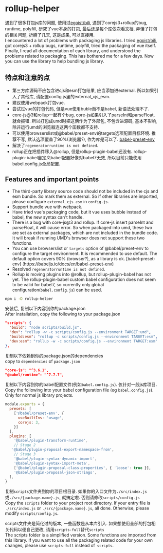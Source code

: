 # rollup-helper
遇到了很多打包js库的问题, 使用过[egoist/bili](https://github.com/egoist/bili), 遇到了corejs3+rollup的bug, runtime, polyfill, 研究了vue本身的打包, 最后还是每个库依次看文档, 弄懂了打包的相关问题, 折腾了几天, 这是成果, 可以直接用.   
I encountered a lot of problems with packaging js libraries. I tried [egoist/bili](https://github.com/egoist/bili), got corejs3 + rollup bugs, runtime, polyfill, tried the packaging of vue itself. Finally, I read all documentation of each library, and understood the problems related to packaging. This has bothered me for a few days. Now you can use the library to help bundling js library.
## 特点和注意的点
* 第三方库源码不应包含进cjs和esm打包结果, 应当添加进external. 所以如果引入了其他库, 请配置config.js里的external_cjs_esm.
* 建议使用webpack打包vue.
* 尝试过vue的打包代码, 但是vue使用buble而不是babel, 新语法处理不了.
* core-js@3和rollup一起有个bug, core-js如果引入了parseInt和parseFloat, 就会报错. 所以打包成umd时把这俩作为了外部包, 不包含进源码, 基本不影响, 除非运行umd的浏览器连这两个函数都不支持.
* 可以使用browserslist或@babel/preset-env的targets选项配置目标环境. 推荐不写, 默认选项覆盖了90%(浏览器?), 作为库是可以了. [babel-preset-env](https://babeljs.io/docs/en/babel-preset-env)
* 解决了`regeneratorruntime is not defined`.
* rollup正在把插件移入@rollup, 但是rollup-plugin-babel还没有. rollup-plugin-babel自定义babel配置好像对babel7无效, 所以目前只能使用babel.config.js全局配置.
## Features and important points
* The third-party library source code should not be included in the cjs and esm bundle. So mark them as external. So if other libraries are imported, please configure `external_cjs_esm` in `config.js`.
* Support bundle vue with webpack.
* Have tried vue's packaging code, but it vue uses bubble instead of babel, the new syntax can't handle.
* There is a bug with core-js@3 and rollup. If core-js insert parseInt and parseFloat, it will cause error. So when packaged into umd, these two are set as external packages, which are not included in the bundle code. It will break if running UMD's browser does not support these two functions.
* You can use browserslist or `targets` option of @babel/preset-env to configure the target environment. It is recommended to use default. The default option covers 90% (browser?), as a library is ok. [babel-preset-env] (https://babeljs.io/docs/en/babel-preset-env)
* Resolved `regeneratorruntime is not defined`.
* Rollup is moving plugins into @rollup, but rollup-plugin-babel has not yet. The rollup-plugin-babel custom babel configuration does not seem to be valid for babel7, so currently only global configuration(`babel.config.js`) can be used.
```sh
npm i -D rollup-helper
```
安装后, 复制以下内容到你的package.json   
After installation, copy the following to your package.json
```json
"scripts": {
  "build": "node scripts/build.js",
  "dev": "rollup -w -c scripts/config.js --environment TARGET:umd",
  "build:esm": "rollup -c scripts/config.js --environment TARGET:esm",
  "dev:esm": "rollup -w -c scripts/config.js --environment TARGET:esm"
},
```
复制以下依赖到你的package.json的dependencies   
copy to `dependencies` of `package.json`
```json
"core-js": "^3.6.1",
"@babel/runtime": "^7.7.7",
```
复制以下内容到你的babel配置文件(例如`babel.config.js`). 仅针对一般js库项目.   
Copy the following into your babel configuration file (eg `babel.config.js`). Only for normal js library projects.
```js
module.exports = {
  presets: [
    ['@babel/preset-env', {
      useBuiltIns: 'usage',
      corejs: 3,
    }]
  ],
  plugins: [
    '@babel/plugin-transform-runtime',
    // Stage 2
   '@babel/plugin-proposal-export-namespace-from',
    // Stage 3
    '@babel/plugin-syntax-dynamic-import',
    '@babel/plugin-syntax-import-meta',
    ['@babel/plugin-proposal-class-properties', { 'loose': true }],
    '@babel/plugin-proposal-json-strings',
  ],
}
```

复制`scripts`文件夹到你的项目根目录. 如果你的入口文件为`./src/index.js`或`./src/{package.name}.js`, 就搞定啦. 否则请修改`scripts/config.js`   
Copy the `scripts` folder to your project root directory. If your entry file is `./src/index.js` or `./src/{package.name}.js`, all done. Otherwise, please modify `scripts/config.js`.

scripts文件夹是简化过的版本, 一些函数是从本库引入. 如果想使用全部的打包相关代码以便自己更改, 请用`scripts-full`替代`scripts`   
The scripts folder is a simplified version. Some functions are imported from this library. If you want to use all the packaging related code for your own changes, please use `scripts-full` instead of` scripts`.
